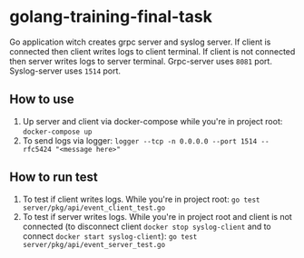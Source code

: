 # golang-training-final-task

Go application witch creates grpc server and syslog server. If client is connected then client writes logs to client terminal. If client is not connected then server writes logs to server terminal. Grpc-server uses `8081` port. Syslog-server uses `1514` port.

## How to use

1. Up server and client via docker-compose while you're in project root:
`docker-compose up`
2. To send logs via logger:
`logger --tcp -n 0.0.0.0 --port 1514 --rfc5424 "<message here>"`

## How to run test

1. To test if client writes logs. While you're in project root:
`go test server/pkg/api/event_client_test.go`
2. To test if server writes logs. While you're in project root and client is not connected (to disconnect client `docker stop syslog-client` and to connect `docker start syslog-client`):
`go test server/pkg/api/event_server_test.go`
